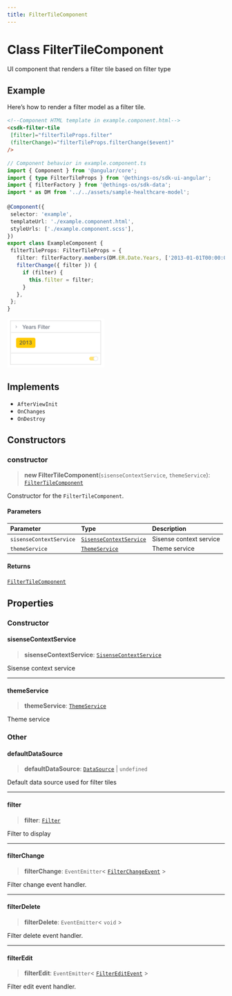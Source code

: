 ```yaml
---
title: FilterTileComponent
---
```


# Class FilterTileComponent

UI component that renders a filter tile based on filter type

## Example

Here’s how to render a filter model as a filter tile.

```html
<!--Component HTML template in example.component.html-->
<csdk-filter-tile
 [filter]="filterTileProps.filter"
 (filterChange)="filterTileProps.filterChange($event)"
/>
```

```ts
// Component behavior in example.component.ts
import { Component } from '@angular/core';
import { type FilterTileProps } from '@ethings-os/sdk-ui-angular';
import { filterFactory } from '@ethings-os/sdk-data';
import * as DM from '../../assets/sample-healthcare-model';

@Component({
 selector: 'example',
 templateUrl: './example.component.html',
 styleUrls: ['./example.component.scss'],
})
export class ExampleComponent {
 filterTileProps: FilterTileProps = {
   filter: filterFactory.members(DM.ER.Date.Years, ['2013-01-01T00:00:00']),
   filterChange({ filter }) {
     if (filter) {
       this.filter = filter;
     }
   },
 };
}
```
<img src="../../../img/angular-member-filter-tile-example.png" width="225px" />

## Implements

- `AfterViewInit`
- `OnChanges`
- `OnDestroy`

## Constructors

### constructor

> **new FilterTileComponent**(`sisenseContextService`, `themeService`): [`FilterTileComponent`](class.FilterTileComponent.md)

Constructor for the `FilterTileComponent`.

#### Parameters

| Parameter | Type | Description |
| :------ | :------ | :------ |
| `sisenseContextService` | [`SisenseContextService`](../contexts/class.SisenseContextService.md) | Sisense context service |
| `themeService` | [`ThemeService`](../contexts/class.ThemeService.md) | Theme service |

#### Returns

[`FilterTileComponent`](class.FilterTileComponent.md)

## Properties

### Constructor

#### sisenseContextService

> **sisenseContextService**: [`SisenseContextService`](../contexts/class.SisenseContextService.md)

Sisense context service

***

#### themeService

> **themeService**: [`ThemeService`](../contexts/class.ThemeService.md)

Theme service

### Other

#### defaultDataSource

> **defaultDataSource**: [`DataSource`](../../sdk-data/type-aliases/type-alias.DataSource.md) \| `undefined`

Default data source used for filter tiles

***

#### filter

> **filter**: [`Filter`](../../sdk-data/interfaces/interface.Filter.md)

Filter to display

***

#### filterChange

> **filterChange**: `EventEmitter`\< [`FilterChangeEvent`](../type-aliases/type-alias.FilterChangeEvent.md) \>

Filter change event handler.

***

#### filterDelete

> **filterDelete**: `EventEmitter`\< `void` \>

Filter delete event handler.

***

#### filterEdit

> **filterEdit**: `EventEmitter`\< [`FilterEditEvent`](../type-aliases/type-alias.FilterEditEvent.md) \>

Filter edit event handler.
